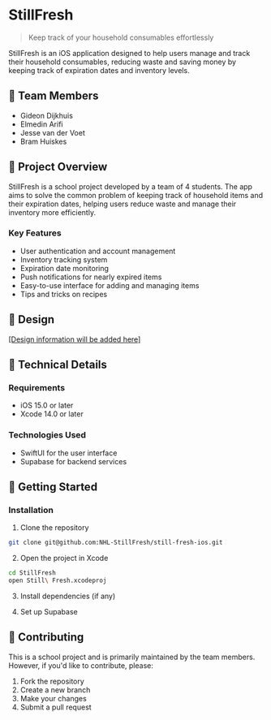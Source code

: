 # StillFresh

> Keep track of your household consumables effortlessly

StillFresh is an iOS application designed to help users manage and track their household consumables, reducing waste and saving money by keeping track of expiration dates and inventory levels.

## 👥 Team Members
- Gideon Dijkhuis
- Elmedin Arifi
- Jesse van der Voet
- Bram Huiskes

## 🎯 Project Overview

StillFresh is a school project developed by a team of 4 students. The app aims to solve the common problem of keeping track of household items and their expiration dates, helping users reduce waste and manage their inventory more efficiently.

### Key Features
<!-- Update/modify these features based on your final implementation -->
- User authentication and account management
- Inventory tracking system
- Expiration date monitoring
- Push notifications for nearly expired items
- Easy-to-use interface for adding and managing items
- Tips and tricks on recipes

## 🎨 Design

[\[Design information will be added here\]](https://www.figma.com/design/o7c2gT4TtUSy4IpuuzyXfr/Untitled?node-id=0-3321)

## 🔧 Technical Details

### Requirements
- iOS 15.0 or later
- Xcode 14.0 or later

### Technologies Used
- SwiftUI for the user interface
- Supabase for backend services

## 🚀 Getting Started

### Installation

1. Clone the repository
```bash
git clone git@github.com:NHL-StillFresh/still-fresh-ios.git
```

2. Open the project in Xcode
```bash
cd StillFresh
open Still\ Fresh.xcodeproj
```

3. Install dependencies (if any)
<!-- Add dependency installation instructions if you add any package dependencies -->

4. Set up Supabase
<!-- Add your Supabase configuration steps here -->

## 🤝 Contributing
This is a school project and is primarily maintained by the team members. However, if you'd like to contribute, please:
1. Fork the repository
2. Create a new branch
3. Make your changes
4. Submit a pull request
